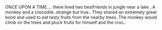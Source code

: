 ONCE UPON A TIME.... there lived two bestfriends in jungle near a lake ..A monkey and a crocodile..strange but true..
They shared an extremely great bond and used to eat tasty fruits from the nearby trees..The monkey would climb on the trees and pluck fruits for himself and the croc..